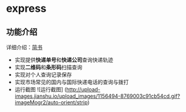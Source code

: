 # express

功能介绍
-------------------------------
详细介绍：[简书](http://www.jianshu.com/p/7c5031b60b09)
* 实现提供<b>快递单号</b>和<b>快递公司</b>查询快递轨迹
* 实现<b>二维码</b>和<b>条形码</b>扫描查询
* 实现对个人查询记录保存
* 实现市场常见的国内与国际快递电话的查询与拨打
* 运行截图
![运行截图]
(http://upload-images.jianshu.io/upload_images/1156494-8769003c91cb54cd.gif?imageMogr2/auto-orient/strip)
